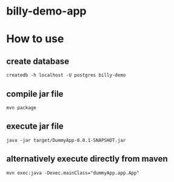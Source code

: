 billy-demo-app
==============

# How to use

## create database
```
createdb -h localhost -U postgres billy-demo
```

## compile jar file
```
mvn package 
```

## execute jar file
```
java -jar target/DummyApp-0.0.1-SNAPSHOT.jar
```

## alternatively execute directly from maven
```
mvn exec:java -Dexec.mainClass="dummyApp.app.App" 
```